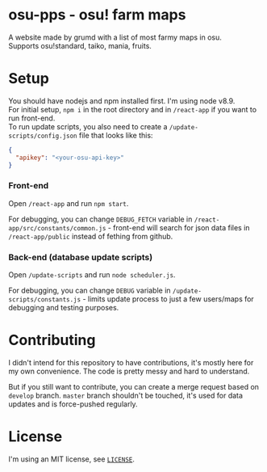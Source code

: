# osu-pps - osu! farm maps

A website made by grumd with a list of most farmy maps in osu.  
Supports osu!standard, taiko, mania, fruits.

# Setup

You should have nodejs and npm installed first. I'm using node v8.9.  
For initial setup, `npm i` in the root directory and in `/react-app` if you want to run front-end.  
To run update scripts, you also need to create a `/update-scripts/config.json` file that looks like this:

```json
{
  "apikey": "<your-osu-api-key>"
}
```

### Front-end
Open `/react-app` and run `npm start`.

For debugging, you can change `DEBUG_FETCH` variable in `/react-app/src/constants/common.js` - front-end will search for json data files in `/react-app/public` instead of fething from github.

### Back-end (database update scripts)
Open `/update-scripts` and run `node scheduler.js`.

For debugging, you can change `DEBUG` variable in `/update-scripts/constants.js` - limits update process to just a few users/maps for debugging and testing purposes.

# Contributing

I didn't intend for this repository to have contributions, it's mostly here for my own convenience. The code is pretty messy and hard to understand.

But if you still want to contribute, you can create a merge request based on `develop` branch.
`master` branch shouldn't be touched, it's used for data updates and is force-pushed regularly.

# License

I'm using an MIT license, see [`LICENSE`](https://github.com/grumd/osu-pps/blob/develop/LICENSE).
